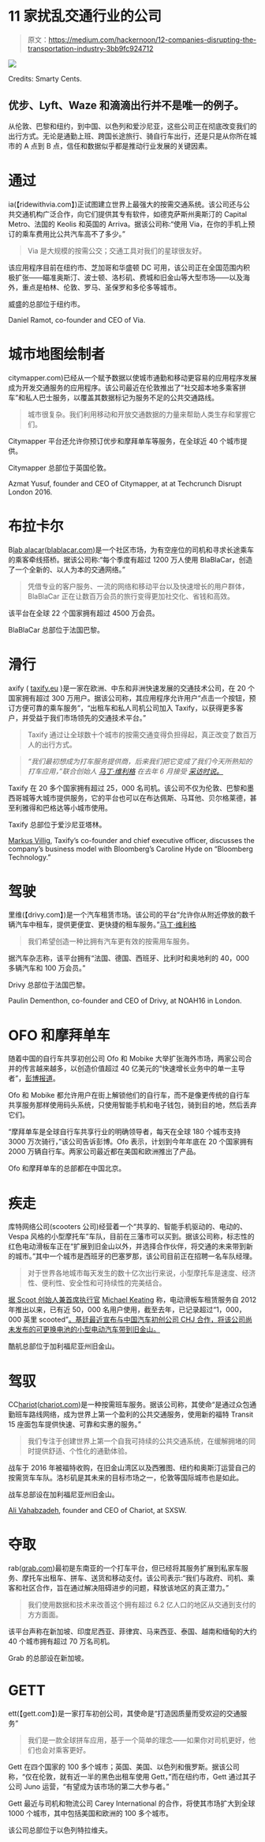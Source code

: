 # 11 家扰乱交通行业的公司

> 原文：<https://medium.com/hackernoon/12-companies-disrupting-the-transportation-industry-3bb9fc924712>

![](img/e81650772b2f9f93e93351cd2548e9be.png)

Credits: Smarty Cents.

## 优步、Lyft、Waze 和滴滴出行并不是唯一的例子。

从伦敦、巴黎和纽约，到中国、以色列和爱沙尼亚，这些公司正在彻底改变我们的出行方式。无论是通勤上班、跨国长途旅行、骑自行车出行，还是只是从你所在城市的 A 点到 B 点，信任和数据似乎都是推动行业发展的关键因素。

# 通过

ia(【ridewithvia.com】)正试图建立世界上最强大的按需交通系统。该公司还与公共交通机构广泛合作，向它们提供其专有软件，如德克萨斯州奥斯汀的 Capital Metro、法国的 Keolis 和英国的 Arriva。据该公司称:“使用 Via，在你的手机上预订的乘车费用比公共汽车高不了多少。”

> Via 是大规模的按需公交；交通工具对我们的星球很友好。

该应用程序目前在纽约市、芝加哥和华盛顿 DC 可用，该公司正在全国范围内积极扩张——瞄准奥斯汀、波士顿、洛杉矶、费城和旧金山等大型市场——以及海外，重点是柏林、伦敦、罗马、圣保罗和多伦多等城市。

威盛的总部位于纽约市。

Daniel Ramot, co-founder and CEO of Via.

# 城市地图绘制者

citymapper.com)已经从一个赋予数据以使城市通勤和移动更容易的应用程序发展成为开发交通服务的应用程序。该公司最近在伦敦推出了“社交超本地多乘客拼车”和私人巴士服务，以覆盖其数据标记为服务不足的公共交通路线。

> 城市很复杂。我们利用移动和开放交通数据的力量来帮助人类生存和掌握它们。

Citymapper 平台还允许你预订优步和摩拜单车等服务，在全球近 40 个城市提供。

Citymapper 总部位于英国伦敦。

Azmat Yusuf, founder and CEO of Citymapper, at at Techcrunch Disrupt London 2016.

# 布拉卡尔

B[lab alacar](https://medium.com/u/aeddeb1dc8cd?source=post_page-----3bb9fc924712--------------------------------)([blablacar.com](http://www.blablacar.com))是一个社区市场，为有空座位的司机和寻求长途乘车的乘客牵线搭桥。据该公司称:“每个季度有超过 1200 万人使用 BlaBlaCar，创造了一个全新的、以人为本的交通网络。”

> 凭借专业的客户服务、一流的网络和移动平台以及快速增长的用户群体，BlaBlaCar 正在让数百万会员的旅行变得更加社交化、省钱和高效。

该平台在全球 22 个国家拥有超过 4500 万会员。

BlaBlaCar 总部位于法国巴黎。

# 滑行

axify ( [taxify.eu](http://taxify.eu/) )是一家在欧洲、中东和非洲快速发展的交通技术公司，在 20 个国家拥有超过 300 万用户。据该公司称，其应用程序允许用户“点击一个按钮，预订方便可靠的乘车服务”，“出租车和私人司机公司加入 Taxify，以获得更多客户，并受益于我们市场领先的交通技术平台。”

> Taxify 通过让全球数十个城市的按需交通变得负担得起，真正改变了数百万人的出行方式。

> *“我们最初想成为打车服务提供商，后来我们把它变成了我们今天所熟知的打车应用，”联合创始人* [*马丁·维利格*](https://medium.com/u/e0e483f17433?source=post_page-----3bb9fc924712--------------------------------) *在去年 6 月接受* [*采访时说。*](https://magazine.seats2meet.com/interview-taxify-co-founder-martin-villig/)

Taxify 在 20 多个国家拥有超过 25，000 名司机。该公司不仅为伦敦、巴黎和墨西哥城等大城市提供服务，它的平台也可以在布达佩斯、马耳他、贝尔格莱德，甚至利雅得和巴格达等小城市使用。

Taxify 总部位于爱沙尼亚塔林。

[Markus Villig](https://medium.com/u/521a0b5d75fe?source=post_page-----3bb9fc924712--------------------------------), Taxify’s co-founder and chief executive officer, discusses the company’s business model with Bloomberg’s Caroline Hyde on “Bloomberg Technology.”

# 驾驶

里维(【drivy.com】)是一个汽车租赁市场。该公司的平台“允许你从附近停放的数千辆汽车中租车，提供更便宜、更快捷的租车服务。”[马丁·维利格](https://medium.com/u/e0e483f17433?source=post_page-----3bb9fc924712--------------------------------)

> 我们希望创造一种比拥有汽车更有效的按需用车服务。

据汽车杂志称，该平台拥有“法国、德国、西班牙、比利时和奥地利的 40，000 多辆汽车和 100 万会员。”

Drivy 总部位于法国巴黎。

Paulin Dementhon, co-founder and CEO of Drivy, at NOAH16 in London.

# OFO 和摩拜单车

随着中国的自行车共享初创公司 Ofo 和 Mobike 大举扩张海外市场，两家公司合并的传言越来越多，以创造价值超过 40 亿美元的“快速增长业务中的单一主导者”，[彭博报道](https://www.bloomberg.com/news/articles/2017-10-03/mobike-ofo-investors-are-said-in-talks-to-merge-china-startups)。

Ofo 和 Mobike 都允许用户在街上解锁他们的自行车，而不是像更传统的自行车共享服务那样使用码头系统，只使用智能手机和电子钱包，骑到目的地，然后丢弃它们。

“摩拜单车是全球自行车共享行业的明确领导者，每天在全球 180 个城市支持 3000 万次骑行，”该公司告诉彭博。Ofo 表示，计划到今年年底在 20 个国家拥有 2000 万辆自行车。两家公司最近都在美国和欧洲推出了产品。

Ofo 和摩拜单车的总部都在中国北京。

# 疾走

库特网络公司(scooters 公司)经营着一个“共享的、智能手机驱动的、电动的、Vespa 风格的小型摩托车”车队，目前在三藩市可以买到。据该公司称，标志性的红色电动滑板车正在“扩展到旧金山以外，并选择合作伙伴，将交通的未来带到新的城市。”其中一个城市是西班牙的巴塞罗那，该公司目前正在招聘一名车队经理。

> 对于世界各地城市每天发生的数十亿次出行来说，小型摩托车是速度、经济性、便利性、安全性和可持续性的完美结合。

[据 Scoot 创始人兼首席执行官](https://www.engadget.com/2017/10/19/scoot-battery-swap-electric-cars/) [Michael Keating](https://medium.com/u/5bc6944776b4?source=post_page-----3bb9fc924712--------------------------------) 称，电动滑板车租赁服务自 2012 年推出以来，已有近 50，000 名用户使用，截至去年，已记录超过“1，000，000 英里 scooted”[。基廷最近宣布与中国汽车初创公司 CHJ 合作，将该公司尚未发布的可更换电池的小型电动汽车带到旧金山。](https://artplusmarketing.com/1-000-000-miles-scooted-as-of-today-e4e81e60ac30)

酷航总部位于加利福尼亚州旧金山。

# 驾驭

CC[hariot](https://medium.com/u/4dc3dea9395e?source=post_page-----3bb9fc924712--------------------------------)([chariot.com](http://www.chariot.com))是一种按需班车服务。据该公司称，其使命“是通过众包通勤班车路线网络，成为世界上第一个盈利的公共交通服务，使用新的福特 Transit 15 座面包车提供快速、可靠和实惠的服务。”

> 我们专注于创建世界上第一个自我可持续的公共交通系统，在缓解拥堵的同时提供舒适、个性化的通勤体验。

战车于 2016 年被福特收购，在旧金山湾区以及西雅图、纽约和奥斯汀运营自己的按需货车车队。洛杉矶是其未来的目标市场之一，伦敦等国际城市也是如此。

战车总部设在加利福尼亚州旧金山。

[Ali Vahabzadeh](https://medium.com/u/85e79b0b18c2?source=post_page-----3bb9fc924712--------------------------------), founder and CEO of Chariot, at SXSW.

# 夺取

rab([grab.com](http://www.grab.com))最初是东南亚的一个打车平台，但已经将其服务扩展到私家车服务、摩托车出租车、拼车、送货和移动支付。该公司表示:“我们与政府、司机、乘客和社区合作，旨在通过解决阻碍进步的问题，释放该地区的真正潜力。”

> 我们使用数据和技术来改善这个拥有超过 6.2 亿人口的地区从交通到支付的方方面面。

该平台声称在新加坡、印度尼西亚、菲律宾、马来西亚、泰国、越南和缅甸的大约 40 个城市拥有超过 70 万名司机。

Grab 的总部设在新加坡。

# GETT

ett(【gett.com】)是一家打车初创公司，其使命是“打造因质量而受欢迎的交通服务”

> 我们是一款全球拼车应用，基于一个简单的理念——如果你对司机更好，他们也会对乘客更好。

Gett 在四个国家的 100 多个城市；英国、美国、以色列和俄罗斯。据该公司称，“仅在伦敦，就有近一半的黑色出租车使用 Gett，”而在纽约市，Gett 通过其子公司 Juno 运营，“有望成为该市场的第二大参与者。”

Gett 最近与司机和物流公司 Carey International 的合作，将使其市场扩大到全球 1000 个城市，其中包括美国和欧洲的 100 多个城市。

该公司总部位于以色列特拉维夫。